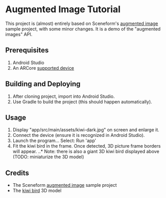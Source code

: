 Augmented Image Tutorial
=========================
This project is (almost) entirely based on Sceneform's [augmented image](github.com/google-ar/sceneform-android-sdk/tree/master/samples/augmentedimage) sample project, with some minor changes.
It is a demo of the "augmented images" API.

## Prerequisites
1. Android Studio
2. An ARCore [supported device](//developers.google.com/ar/discover/supported-devices)

## Building and Deploying
1. After cloning project, import into Android Studio.
2. Use Gradle to build the project (this should happen automatically).

## Usage
1. Display "app/src/main/assets/kiwi-dark.jpg" on screen and enlarge it.
2. Connect the device (ensure it is recognized in Android Studio).
3. Launch the program... Select: Run 'app'
4. Fit the kiwi bird in the frame.  Once detected, 3D picture frame borders will appear.
..* Note: there is also a giant 3D kiwi bird displayed above (TODO: miniaturize the 3D model) 

## Credits
* The Sceneform [augmented image](//github.com/google-ar/sceneform-android-sdk) sample project
* The [kiwi bird](//poly.google.com/view/7IHC-D7-6Tl) 3D model

